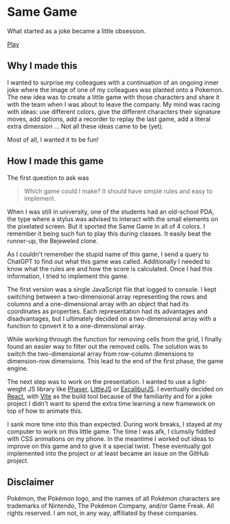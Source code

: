# Same Game

What started as a joke became a little obsession.

[Play](https://same-game.orjan.be/)

## Why I made this

I wanted to surprise my colleagues with a continuation of an ongoing inner joke where the image of one of my colleagues was planted onto a Pokemon.
The new idea was to create a little game with those characters and share it with the team when I was about to leave the company.
My mind was racing with ideas: use different colors, give the different characters their signature moves, add options, add a recorder to replay the last game, add a literal extra dimension ...
Not all these ideas came to be (yet).

Most of all, I wanted it to be fun!

## How I made this game

The first question to ask was

> Which game could I make? 
> It should have simple rules and easy to implement.

When I was still in university, one of the students had an old-school PDA, the type where a stylus was advised to interact with the small elements on the pixelated screen.
But it sported the Same Game in all of 4 colors.
I remember it being such fun to play this during classes.
It easily beat the runner-up, the Bejeweled clone.

As I couldn't remember the stupid name of this game, I send a query to ChatGPT to find out what this game was called.
Additionally I needed to know what the rules are and how the score is calculated. 
Once I had this information, I tried to implement this game.

The first version was a single JavaScript file that logged to console.
I kept switching between a two-dimensional array representing the rows and columns and a one-dimensional array with an object that had its coordinates as properties.
Each representation had its advantages and disadvantages, but I ultimately decided on a two-dimensional array with a function to cpnvert it to a one-dimensional array.

While working through the function for removing cells from the grid, I finally found an easier way to filter out the removed cells.
The solution was to switch the two-dimensional array from row-column dimensions to dimension-row dimensions.
This lead to the end of the first phase, the game engine.

The next step was to work on the presentation.
I wanted to use a light-weight JS library like [Phaser](https://phaser.io/), [LittleJS](https://killedbyapixel.github.io/LittleJS/) or [ExcaliburJS](https://excaliburjs.com/).
I eventually decided on [React](https://react.dev/), with [Vite](https://vite.dev) as the build tool because of the familiarity and for a joke project I didn't want to spend the extra time learning a new framework on top of how to animate this.

I sank more time into this than expected.
During work breaks, I stayed at my computer to work on this little game.
The time I was afk, I clumsily fiddled with CSS animations on my phone.
In the meantime I worked out ideas to improve on this game and to give it a special twist.
These eventually got implemented into the project or at least became an issue on the GitHub project.

## Disclaimer

Pokémon, the Pokémon logo, and the names of all Pokémon characters are trademarks of Nintendo, The Pokémon Company, and/or Game Freak.
All rights reserved.
I am not, in any way, affiliated by these companies.
